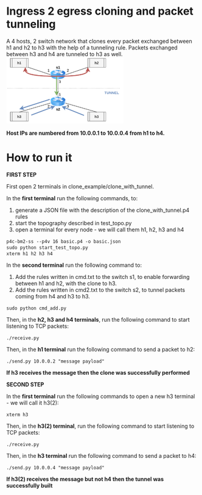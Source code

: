 # Ingress 2 egress cloning and packet tunneling
A 4 hosts, 2 switch network that clones every packet exchanged between h1 and h2 to h3 with the help of a tunneling rule. Packets exchanged between h3 and h4 are tunneled to h3 as well.
<img src="../../misc/img/P4img-basic_with_tunnel.png" alt="tunnel.png" style="zoom:30%;"/> 

**Host IPs are numbered from 10.0.0.1 to 10.0.0.4 from h1 to h4.**

# How to run it
**FIRST STEP**

First open 2 terminals in clone_example/clone_with_tunnel.

In the **first terminal** run the following commands, to:
1. generate a JSON file with the description of the clone_with_tunnel.p4 rules
2. start the topography described in test_topo.py
3. open a terminal for every node - we will call them h1, h2, h3 and h4
```shell
p4c-bm2-ss --p4v 16 basic.p4 -o basic.json
sudo python start_test_topo.py
xterm h1 h2 h3 h4
```

In the **second terminal** run the following command to:
1. Add the rules written in cmd.txt to the switch s1, to enable forwarding between h1 and h2, with the clone to h3.
2. Add the rules written in cmd2.txt to the switch s2, to tunnel packets coming from h4 and h3 to h3.
```shell
sudo python cmd_add.py
```

Then, in the **h2, h3 and h4 terminals**, run the following command to start listening to TCP packets:
```shell
./receive.py
```

Then, in the **h1 terminal** run the following command to send a packet to h2:
```shell
./send.py 10.0.0.2 "message payload"
```

**If h3 receives the message then the clone was successfully performed**

**SECOND STEP**

In the **first terminal** run the following commands to open a new h3 terminal - we will call it h3(2):
```shell
xterm h3
```

Then, in the **h3(2) terminal**, run the following command to start listening to TCP packets:
```shell
./receive.py
```

Then, in the **h3 terminal** run the following command to send a packet to h4:
```shell
./send.py 10.0.0.4 "message payload"
```

**If h3(2) receives the message but not h4 then the tunnel was successfully built**
